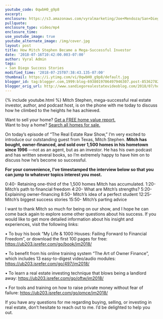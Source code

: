 ```yaml
---
youtube_code: 0qwbH0_g9p8
excerpt:
enclosure: https://s3.amazonaws.com/vyralmarketing/Joe+Mendoza/San+Diego+Real+Estate-+How+Mitch+Stephen+Became+a+Mega-Successful+Investor.mp4
pullquote:
enclosure_type: video/mp4
enclosure_time:
use_youtube_image: true
youtube_alternate_image: /img/cover.jpg
layout: post
title: How Mitch Stephen Became a Mega-Successful Investor
date: '2018-07-16T10:42:00.003-07:00'
author: Vyral Admin
tags:
- San Diego Success Stories
modified_time: '2018-07-25T07:38:43.135-07:00'
thumbnail: https://i.ytimg.com/vi/0qwbH0_g9p8/default.jpg
blogger_id: tag:blogger.com,1999:blog-6938019706497946307.post-8536278276655650978
blogger_orig_url: http://www.sandiegorealestatevideoblog.com/2018/07/how-mitch-stephen-became-mega.html
---
```

{% include youtube.html %}
Mitch Stephen, mega-successful real estate investor, author, and podcast host, is on the phone with me today to discuss how he climbed to the heights he has achieved.

<div class="post-cta">
Want to sell your home? <a href="http://joemendoza.com/" target="_blank">Get a FREE home value report.</a><br>
Want to buy a home? <a href="https://www.homesnap.com/Joe-Mendoza" target="_blank">Search all homes for sale.</a>
</div>

On today’s episode of “The Real Estate Raw Show,” I’m very excited to introduce our outstanding guest from Texas, Mitch Stephen. **Mitch has bought, owner-financed, and sold over 1,500 homes in his hometown since 1996** —not as an agent, but as an investor. He has his own podcast and has written several books, so I’m extremely happy to have him on to discuss how he’s become so successful.

**For your convenience, I’ve timestamped the interview below so that you can jump to whatever topics interest you most.**

0:40- Retaining one-third of the 1,500 homes Mitch has accumulated.
1:20- Mitch’s path to financial freedom
4:20- What are Mitch’s strengths?
5:20- Explaining owner-financing
8:50- Mitch’s idea of a perfect student
12:25- Mitch’s biggest success stories
15:50- Mitch’s parting advice

I want to thank Mitch so much for being on our show, and I hope he can come back again to explore some other questions about his success. If you would like to get more detailed information about his insight and experiences, visit the following links:

• To buy his book “My Life & 1000 Houses: Failing Forward to Financial Freedom”, or download the first 100 pages for free: <a href="https://ub203.isrefer.com/go/book/jm2018/" target="_blank">https://ub203.isrefer.com/go/book/jm2018/</a>

• To benefit from his online training system “The Art of Owner Finance”, which includes 13 easy-to-digest video/audio modules: <a href="https://ub203.isrefer.com/go/497/jm2018/" target="_blank">https://ub203.isrefer.com/go/497/jm2018/</a>

• To learn a real estate investing technique that blows being a landlord away: <a href="https://ub203.isrefer.com/go/oftw/jm2018/" target="_blank">https://ub203.isrefer.com/go/oftw/jm2018/</a>

• For tools and training on how to raise private money without fear of failure: <a href="https://ub203.isrefer.com/go/pmce/jm2018/" target="_blank">https://ub203.isrefer.com/go/pmce/jm2018/</a>


If you have any questions for me regarding buying, selling, or investing in real estate, don’t hesitate to reach out to me. I’d be delighted to help you out.
